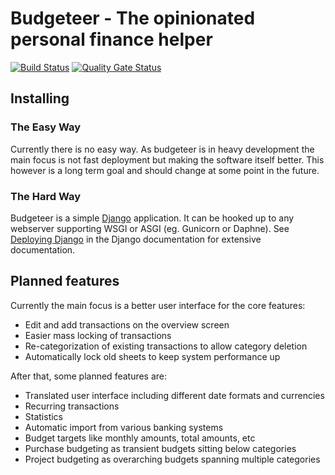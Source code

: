 # Budgeteer - The opinionated personal finance helper

[![Build Status](https://travis-ci.org/Friedenspanzer/budgeteer.svg?branch=master)](https://travis-ci.org/Friedenspanzer/budgeteer)
[![Quality Gate Status](https://sonarcloud.io/api/project_badges/measure?project=Friedenspanzer_budgeteer&metric=alert_status)](https://sonarcloud.io/dashboard?id=Friedenspanzer_budgeteer)

## Installing

### The Easy Way

Currently there is no easy way.
As budgeteer is in heavy development the main focus is not fast deployment but making the software itself better.
This however is a long term goal and should change at some point in the future.

### The Hard Way

Budgeteer is a simple [Django](https://www.djangoproject.com/) application.
It can be hooked up to any webserver supporting WSGI or ASGI (eg. Gunicorn or Daphne).
See [Deploying Django](https://docs.djangoproject.com/en/3.0/howto/deployment/) in the Django documentation for extensive documentation.

## Planned features

Currently the main focus is a better user interface for the core features:

  * Edit and add transactions on the overview screen
  * Easier mass locking of transactions
  * Re-categorization of existing transactions to allow category deletion
  * Automatically lock old sheets to keep system performance up

After that, some planned features are:

  * Translated user interface including different date formats and currencies
  * Recurring transactions
  * Statistics
  * Automatic import from various banking systems
  * Budget targets like monthly amounts, total amounts, etc
  * Purchase budgeting as transient budgets sitting below categories
  * Project budgeting as overarching budgets spanning multiple categories